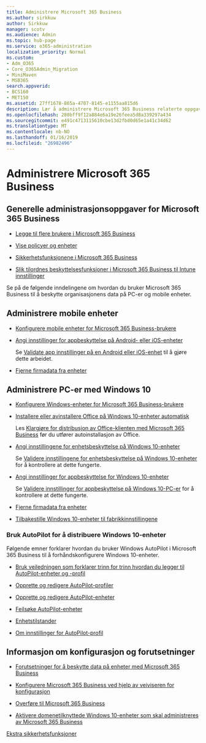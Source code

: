 ```yaml
---
title: Administrere Microsoft 365 Business
ms.author: sirkkuw
author: Sirkkuw
manager: scotv
ms.audience: Admin
ms.topic: hub-page
ms.service: o365-administration
localization_priority: Normal
ms.custom:
- Adm_O365
- Core_O365Admin_Migration
- MiniMaven
- MSB365
search.appverid:
- BCS160
- MET150
ms.assetid: 27ff1678-865a-4707-8145-e1155aa815d6
description: Lær å administrere Microsoft 365 Business relaterte oppgaver for admin, mobile enheter, Windows 10PCs og mange oppgaver.
ms.openlocfilehash: 280bff9f12a884e6a19e26feea5d8a339297a434
ms.sourcegitcommit: e491c4713115610cbe13d2fbd0d65e1a41c34d62
ms.translationtype: MT
ms.contentlocale: nb-NO
ms.lasthandoff: 01/16/2019
ms.locfileid: "26982496"
---
```

# <a name="manage-microsoft-365-business"></a>Administrere Microsoft 365 Business

## <a name="general-microsoft-365-business-admin-tasks"></a>Generelle administrasjonsoppgaver for Microsoft 365 Business

- [Legge til flere brukere i Microsoft 365 Business](add-users-m365b.md)
    
- [Vise policyer og enheter](view-policies-and-devices.md)
    
- [Sikkerhetsfunksjonene i Microsoft 365 Business](security-features.md)
    
- [Slik tilordnes beskyttelsesfunksjoner i Microsoft 365 Business til Intune innstillinger](map-protection-features-to-intune-settings.md)
    
Se på de følgende inndelingene om hvordan du bruker Microsoft 365 Business til å beskytte organisasjonens data på PC-er og mobile enheter.
  
## <a name="manage-mobile-devices"></a>Administrere mobile enheter

- [Konfigurere mobile enheter for Microsoft 365 Business-brukere](set-up-mobile-devices.md)
    
- [Angi innstillinger for appbeskyttelse på Android- eller iOS-enheter](app-protection-settings-for-android-and-ios.md)
    
    Se [Validate app innstillinger på en Android eller iOS-enhet](validate-settings-on-android-or-ios.md) til å gjøre dette arbeidet. 
    
- [Fjerne firmadata fra enheter](remove-company-data.md)
    
## <a name="manage-windows-10-pcs"></a>Administrere PC-er med Windows 10

- [Konfigurere Windows-enheter for Microsoft 365 Business-brukere](set-up-windows-devices.md)
    
- [Installere eller avinstallere Office på Windows 10-enheter automatisk](auto-install-or-uninstall-office.md)
    
    Les [Klargjøre for distribusjon av Office-klienten med Microsoft 365 Business](prepare-for-office-client-deployment.md) før du utfører autoinstallasjon av Office. 
    
- [Angi innstillingene for enhetsbeskyttelse på Windows 10-enheter](protection-settings-for-windows-10-pcs.md)
    
    Se [Validere innstillingene for enhetsbeskyttelse på Windows 10-enheter](validate-settings-on-windows-10-pcs.md) for å kontrollere at dette fungerte. 
    
- [Angi innstillinger for appbeskyttelse for Windows 10-enheter](protection-settings-for-windows-10-devices.md)
    
    Se [Validere innstillinger for appbeskyttelse på Windows 10-PC-er](validate-protection-settings-on-windows-10-pcs.md) for å kontrollere at dette fungerte. 
    
- [Fjerne firmadata fra enheter](remove-company-data.md)
    
- [Tilbakestille Windows 10-enheter til fabrikkinnstillingene](reset-devices-to-factory-settings.md)
    
### <a name="use-autopilot-to-deploy-windows-10-devices"></a>Bruk AutoPilot for å distribuere Windows 10-enheter

Følgende emner forklarer hvordan du bruker Windows AutoPilot i Microsoft 365 Business til å forhåndskonfigurere Windows 10-enheter.
  
- [Bruk veiledningen som forklarer trinn for trinn hvordan du legger til AutoPilot-enheter og -profil](add-autopilot-devices-and-profile.md)
    
- [Opprette og redigere AutoPilot-profiler](create-and-edit-autopilot-profiles.md)
    
- [Opprette og redigere AutoPilot-enheter](create-and-edit-autopilot-devices.md)
    
- [Feilsøke AutoPilot-enheter](troubleshoot-autopilot-errors.md)
    
- [Enhetstilstander](device-states.md)
    
- [Om innstillinger for AutoPilot-profil](autopilot-profile-settings.md)
    
## <a name="set-up-and-pre-requisite-information"></a>Informasjon om konfigurasjon og forutsetninger

- [Forutsetninger for å beskytte data på enheter med Microsoft 365 Business](pre-requisites-for-data-protection.md)
    
- [Konfigurere Microsoft 365 Business ved hjelp av veiviseren for konfigurasjon](set-up.md)
    
- [Overføre til Microsoft 365 Business](migrate-to-microsoft-365-business.md)
    
- [Aktivere domenetilknyttede Windows 10-enheter som skal administreres av Microsoft 365 Business](manage-windows-devices.md)
    
[Ekstra sikkerhetsfunksjoner](security-features.md#additional-security-features)
    

  

